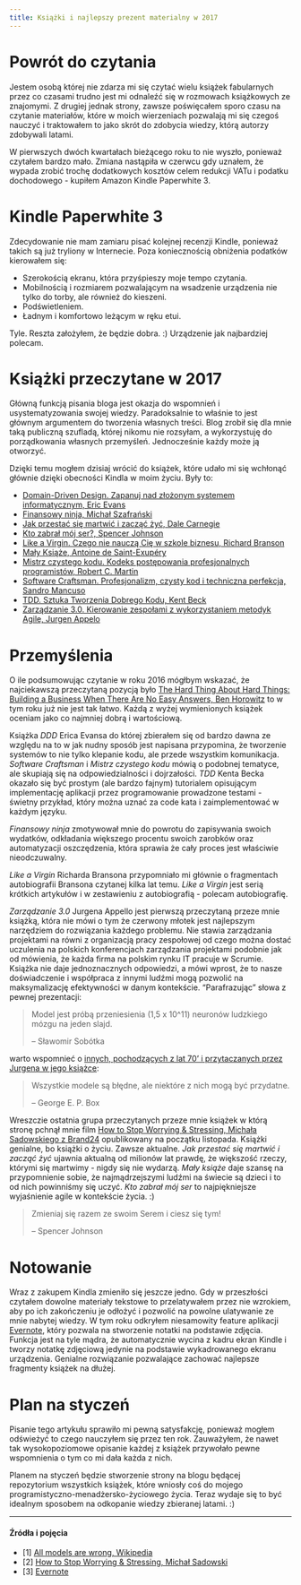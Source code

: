 ```yaml
---
title: Książki i najlepszy prezent materialny w 2017
---
```


# Powrót do czytania

Jestem osobą której nie zdarza mi się czytać wielu książek fabularnych przez co czasami trudno jest mi odnaleźć się w rozmowach książkowych ze znajomymi. Z drugiej jednak strony, zawsze poświęcałem sporo czasu na czytanie materiałów, które w moich wierzeniach pozwalają mi się czegoś nauczyć i traktowałem to jako skrót do zdobycia wiedzy, którą autorzy zdobywali latami.

W pierwszych dwóch kwartałach bieżącego roku to nie wyszło, ponieważ czytałem bardzo mało. Zmiana nastąpiła w czerwcu gdy uznałem, że wypada zrobić trochę dodatkowych kosztów celem redukcji VATu i podatku dochodowego - kupiłem Amazon Kindle Paperwhite 3.

# Kindle Paperwhite 3

Zdecydowanie nie mam zamiaru pisać kolejnej recenzji Kindle, ponieważ takich są już tryliony w Internecie. Poza koniecznością obniżenia podatków kierowałem się:

*   Szerokością ekranu, która przyśpieszy moje tempo czytania.
*   Mobilnością i rozmiarem pozwalającym na wsadzenie urządzenia nie tylko do torby, ale również do kieszeni.
*   Podświetleniem.
*   Ładnym i komfortowo leżącym w ręku etui.

Tyle. Reszta założyłem, że będzie dobra. :) Urządzenie jak najbardziej polecam.

# Książki przeczytane w 2017

Główną funkcją pisania bloga jest okazja do wspomnień i usystematyzowania swojej wiedzy. Paradoksalnie to właśnie to jest głównym argumentem do tworzenia własnych treści. Blog zrobił się dla mnie taką publiczną szufladą, której nikomu nie rozsyłam, a wykorzystuję do porządkowania własnych przemyśleń. Jednocześnie każdy może ją otworzyć.

Dzięki temu mogłem dzisiaj wrócić do książek, które udało mi się wchłonąć głównie dzięki obecności Kindla w moim życiu. Były to:

*   [Domain-Driven Design. Zapanuj nad złożonym systemem informatycznym, Eric Evans](https://helion.pl/ksiazki/domain-driven-design-zapanuj-nad-zlozonym-systemem-informatycznym-eric-evans,domdri.htm#format/d)
*   [Finansowy ninja, Michał Szafrański](http://finansowyninja.pl/)
*   [Jak przestać się martwić i zacząć żyć, Dale Carnegie](http://lubimyczytac.pl/ksiazka/17348/jak-przestac-sie-martwic-i-zaczac-zyc)
*   [Kto zabrał mój ser?, Spencer Johnson](http://lubimyczytac.pl/ksiazka/58072/kto-zabral-moj-ser)
*   [Like a Virgin. Czego nie nauczą Cię w szkole biznesu, Richard Branson](http://lubimyczytac.pl/ksiazka/221962/like-a-virgin-czego-nie-naucza-cie-w-szkole-biznesu)
*   [Mały Książe, Antoine de Saint-Exupéry](http://lubimyczytac.pl/ksiazka/4378415/maly-ksiaze)
*   [Mistrz czystego kodu. Kodeks postępowania profesjonalnych programistów, Robert C. Martin](https://helion.pl/ksiazki/mistrz-czystego-kodu-kodeks-postepowania-profesjonalnych-programistow-robert-c-martin,mckkod.htm#format/d)
*   [Software Craftsman. Profesjonalizm, czysty kod i techniczna perfekcja, Sandro Mancuso](https://helion.pl/ksiazki/software-craftsman-profesjonalizm-czysty-kod-i-techniczna-perfekcja-sandro-mancuso,prorze.htm)
*   [TDD. Sztuka Tworzenia Dobrego Kodu, Kent Beck](http://lubimyczytac.pl/ksiazka/223586/tdd-sztuka-tworzenia-dobrego-kodu)
*   [Zarządzanie 3.0. Kierowanie zespołami z wykorzystaniem metodyk Agile, Jurgen Appelo](https://helion.pl/ksiazki/zarzadzanie-3-0-kierowanie-zespolami-z-wykorzystaniem-metodyk-agile-jurgen-appelo,zarz30.htm#format/d)

# Przemyślenia

O ile podsumowując czytanie w roku 2016 mógłbym wskazać, że najciekawszą przeczytaną pozycją było [The Hard Thing About Hard Things: Building a Business When There Are No Easy Answers, Ben Horowitz](http://lubimyczytac.pl/ksiazka/4339656/the-hard-thing-about-hard-things-building-a-business-when-there-are-no-easy-answers) to w tym roku już nie jest tak łatwo. Każdą z wyżej wymienionych książek oceniam jako co najmniej dobrą i wartościową.

Książka _DDD_ Erica Evansa do której zbierałem się od bardzo dawna ze względu na to w jak nudny sposób jest napisana przypomina, że tworzenie systemów to nie tylko klepanie kodu, ale przede wszystkim komunikacja. _Software Craftsman_ i _Mistrz czystego kodu_ mówią o podobnej tematyce, ale skupiają się na odpowiedzialności i dojrzałości. _TDD_ Kenta Becka okazało się być prostym (ale bardzo fajnym) tutorialem opisującym implementację aplikacji przez programowanie prowadzone testami - świetny przykład, który można uznać za code kata i zaimplementować w każdym języku.

_Finansowy ninja_ zmotywował mnie do powrotu do zapisywania swoich wydatków, odkładania większego procentu swoich zarobków oraz automatyzacji oszczędzenia, która sprawia że cały proces jest właściwie nieodczuwalny.

_Like a Virgin_ Richarda Bransona przypomniało mi głównie o fragmentach autobiografii Bransona czytanej kilka lat temu. _Like a Virgin_ jest serią krótkich artykułów i w zestawieniu z autobiografią - polecam autobiografię.

_Zarządzanie 3.0_ Jurgena Appello jest pierwszą przeczytaną przeze mnie książką, która nie mówi o tym że czerwony młotek jest najlepszym narzędziem do rozwiązania każdego problemu. Nie stawia zarządzania projektami na równi z organizacją pracy zespołowej od czego można dostać uczulenia na polskich konferencjach zarządzania projektami podobnie jak od mówienia, że każda firma na polskim rynku IT pracuje w Scrumie. Książka nie daje jednoznacznych odpowiedzi, a mówi wprost, że to nasze doświadczenie i współpraca z innymi ludźmi mogą pozwolić na maksymalizację efektywności w danym kontekście. “Parafrazując” słowa z pewnej prezentacji:

> Model jest próbą przeniesienia (1,5 x 10^11) neuronów ludzkiego mózgu na jeden slajd.
> 
> – Sławomir Sobótka

warto wspomnieć o [innych, pochodzących z lat 70’ i przytaczanych przez Jurgena w jego książce](https://en.wikipedia.org/wiki/All_models_are_wrong):

> Wszystkie modele są błędne, ale niektóre z nich mogą być przydatne.
> 
> – George E. P. Box

Wreszczie ostatnia grupa przeczytanych przeze mnie książek w którą stronę pchnął mnie film [How to Stop Worrying & Stressing, Michała Sadowskiego z Brand24](https://www.youtube.com/watch?v=qxvTM37M8Zc) opublikowany na początku listopada. Książki genialne, bo książki o życiu. Zawsze aktualne. _Jak przestać się martwić i zacząć żyć_ ujawnia aktualną od milionów lat prawdę, że większość rzeczy, którymi się martwimy - nigdy się nie wydarzą. _Mały książe_ daje szansę na przypomnienie sobie, że najmądrzejszymi ludźmi na świecie są dzieci i to od nich powinniśmy się uczyć. _Kto zabrał mój ser_ to najpiękniejsze wyjaśnienie agile w kontekście życia. :)

> Zmieniaj się razem ze swoim Serem i ciesz się tym!
> 
> – Spencer Johnson

# Notowanie

Wraz z zakupem Kindla zmieniło się jeszcze jedno. Gdy w przeszłości czytałem dowolne materiały tekstowe to przelatywałem przez nie wzrokiem, aby po ich zakończeniu je odłożyć i pozwolić na powolne ulatywanie ze mnie nabytej wiedzy. W tym roku odkryłem niesamowity feature aplikacji [Evernote](https://www.evernote.com/), który pozwala na stworzenie notatki na podstawie zdjęcia. Funkcja jest na tyle mądra, że automatycznie wycina z kadru ekran Kindle i tworzy notatkę zdjęciową jedynie na podstawie wykadrowanego ekranu urządzenia. Genialne rozwiązanie pozwalające zachować najlepsze fragmenty książek na dłużej.

# Plan na styczeń

Pisanie tego artykułu sprawiło mi pewną satysfakcję, ponieważ mogłem odświeżyć to czego nauczyłem się przez ten rok. Zauważyłem, że nawet tak wysokopoziomowe opisanie każdej z książek przywołało pewne wspomnienia o tym co mi dała każda z nich.

Planem na styczeń będzie stworzenie strony na blogu będącej repozytorium wszystkich książek, które wniosły coś do mojego programistyczno-menadżersko-życiowego życia. Teraz wydaje się to być idealnym sposobem na odkopanie wiedzy zbieranej latami. :)

* * *

#### Źródła i pojęcia

*   \[1\] [All models are wrong, Wikipedia](https://en.wikipedia.org/wiki/All_models_are_wrong)
*   \[2\] [How to Stop Worrying & Stressing, Michał Sadowski](https://www.youtube.com/watch?v=qxvTM37M8Zc)
*   \[3\] [Evernote](https://www.evernote.com/)
